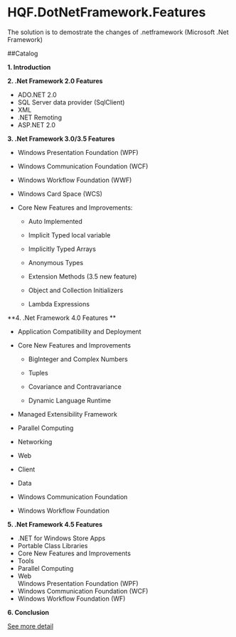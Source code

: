 # HQF.DotNetFramework.Features

The solution is to demostrate the changes of .netframework (Microsoft .Net Framework)

##Catalog

**1. Introduction**  

**2. .Net Framework 2.0 Features**

- ADO.NET 2.0
- SQL Server data provider (SqlClient)
- XML
- .NET Remoting
- ASP.NET 2.0

**3. .Net Framework 3.0/3.5 Features**

- Windows Presentation Foundation (WPF)
- Windows Communication Foundation (WCF)
- Windows Workflow Foundation (WWF)
- Windows Card Space (WCS)
- Core New Features and Improvements:  
  

    - Auto Implemented

    - Implicit Typed local variable

    - Implicitly Typed Arrays

    - Anonymous Types

    - Extension Methods (3.5 new feature)

    - Object and Collection Initializers

    - Lambda Expressions

**4. .Net Framework 4.0 Features **

- Application Compatibility and Deployment
- Core New Features and Improvements  
  

    - BigInteger and Complex Numbers

    - Tuples

    - Covariance and Contravariance

    - Dynamic Language Runtime  
  

- Managed Extensibility Framework
- Parallel Computing
- Networking
- Web
- Client
- Data
- Windows Communication Foundation
- Windows Workflow Foundation

**5. .Net Framework 4.5 Features**

- .NET for Windows Store Apps
- Portable Class Libraries
- Core New Features and Improvements
- Tools
- Parallel Computing
- Web   
Windows Presentation Foundation (WPF)
- Windows Communication Foundation (WCF)
- Windows Workflow Foundation (WF)

**6. Conclusion**  

[See more detail](intruduction.md)

